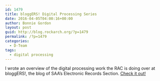 ```yaml
---
id: 1479
title: bloggERS! Digital Processing Series
date: 2016-04-05T04:00:16+00:00
author: Bonnie Gordon
layout: post
guid: http://blog.rockarch.org/?p=1479
permalink: /?p=1479
categories:
  - D-Team
tags:
  - digital processing
---
```

I wrote an overview of the digital processing work the RAC is doing over at bloggERS!, the blog of SAA&#8217;s Electronic Records Section. [Check it out!](http://wp.me/p4Ur6K-8S)